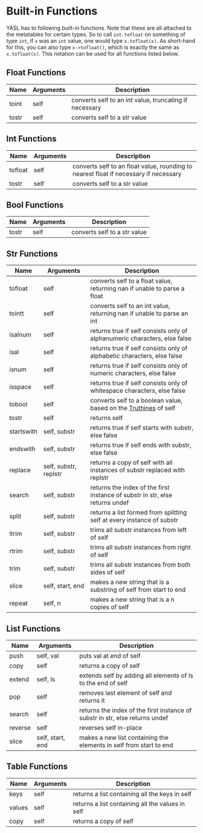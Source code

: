 # Built-in Functions

YASL has to following built-in functions. Note that these are all attached to the metatables for certain types. 
So to call `int.tofloat` on something of type `int`, if `x` was an `int` value, one would type `x.tofloat(x)`.
As short-hand for this, you can also type `x->tofloat()`, which is exactly the same as `x.tofloat(x)`. 
This notation can be used for all functions listed below.

## Float Functions

| Name       | Arguments | Description |
|------------|-----------|-------------|
| toint      | self      | converts self to an int value, truncating if necessary |
| tostr      | self      | converts self to a str value |

## Int Functions

| Name       | Arguments | Description |
|------------|-----------|-------------|
| tofloat    | self      | converts self to an float value, rounding to nearest float if necessary if necessary |
| tostr      | self      | converts self to a str value |

## Bool Functions

| Name       | Arguments | Description |
|------------|-----------|-------------|
| tostr      | self      | converts self to a str value |

## Str Functions

| Name       | Arguments | Description |
|------------|-----------|-------------|
| tofloat    | self      | converts self to a float value, returning nan if unable to parse a float |
| tointt     | self      | converts self to an int value, returning nan if unable to parse an int |
| isalnum    | self      | returns true if self consists only of alphanumeric characters, else false |
| isal       | self      | returns true if self consists only of alphabetic characters, else false |
| isnum      | self      | returns true if self consists only of numeric characters, else false |
| isspace    | self      | returns true if self consists only of whitespace characters, else false |
| tobool     | self      | converts self to a boolean value, based on the [Truthines](/docs/control-flow/truthiness) of self |
| tostr      | self      | returns self |
| startswith | self, substr | returns true if self starts with substr, else false |
| endswith   | self, substr | returns true if self ends with substr, else false |
| replace    | self, substr, replstr | returns a copy of self with all instances of substr replaced with replstr |
| search     | self, substr | returns the index of the first instance of substr in str, else returns undef |
| split      | self, substr | returns a list formed from splitting self at every instance of substr |
| ltrim      | self, substr | trims all substr instances from left of self |
| rtrim      | self, substr | trims all substr instances from right of self |
| trim       | self, substr | trims all substr instances from both sides of self |
| slice      | self, start, end | makes a new string that is a substring of self from start to end |
| repeat     | self, n   | makes a new string that is a n copies of self |

## List Functions

| Name       | Arguments | Description |
|------------|-----------|-------------|
| push       | self, val | puts val at end of self |
| copy       | self      | returns a copy of self |
| extend     | self, ls  | extends self by adding all elements of ls to the end of self |
| pop        | self      | removes last element of self and returns it |
| search     | self      | returns the index of the first instance of substr in str, else returns undef |
| reverse    | self      | reverses self in-place |
| slice      | self, start, end | makes a new list containing the elements in self from start to end |

## Table Functions


| Name       | Arguments | Description |
|------------|-----------|-------------|
| keys       | self      | returns a list containing all the keys in self |
| values     | self      | returns a list containing all the values in self |
| copy       | self      | returns a copy of self |


